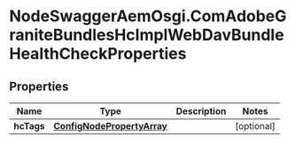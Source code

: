 # NodeSwaggerAemOsgi.ComAdobeGraniteBundlesHcImplWebDavBundleHealthCheckProperties

## Properties

Name | Type | Description | Notes
------------ | ------------- | ------------- | -------------
**hcTags** | [**ConfigNodePropertyArray**](ConfigNodePropertyArray.md) |  | [optional] 


